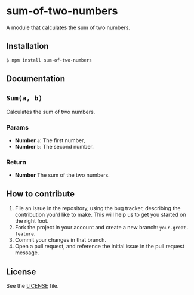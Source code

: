 sum-of-two-numbers
==================
A module that calculates the sum of two numbers.

## Installation
```sh
$ npm install sum-of-two-numbers
```

## Documentation
## `Sum(a, b)`
Calculates the sum of two numbers.

### Params
- **Number** `a`: The first number,
- **Number** `b`: The second number.

### Return
- **Number** The sum of the two numbers.

## How to contribute
1. File an issue in the repository, using the bug tracker, describing the
   contribution you'd like to make. This will help us to get you started on the
   right foot.
2. Fork the project in your account and create a new branch:
   `your-great-feature`.
3. Commit your changes in that branch.
4. Open a pull request, and reference the initial issue in the pull request
   message.

## License
See the [LICENSE](./LICENSE) file.
